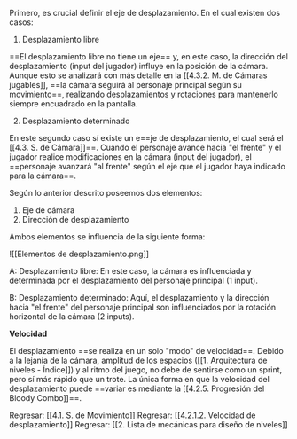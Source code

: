 
Primero, es crucial definir el eje de desplazamiento. En el cual existen dos casos:

1. Desplazamiento libre

==El desplazamiento libre no tiene un eje== y, en este caso, la dirección del desplazamiento (input del jugador) influye en la posición de la cámara. Aunque esto se analizará con más detalle en la [[4.3.2. M. de Cámaras jugables]], ==la cámara seguirá al personaje principal según su movimiento==, realizando desplazamientos y rotaciones para mantenerlo siempre encuadrado en la pantalla.

2. Desplazamiento determinado

En este segundo caso sí existe un e==je de desplazamiento, el cual será el [[4.3. S. de Cámara]]==. Cuando el personaje avance hacia "el frente" y el jugador realice modificaciones en la cámara (input del jugador), el ==personaje avanzará "al frente" según el eje que el jugador haya indicado para la cámara==.

Según lo anterior descrito poseemos dos elementos:

1. Eje de cámara
2. Dirección de desplazamiento

Ambos elementos se influencia de la siguiente forma:

![[Elementos de desplazamiento.png]]

A: Desplazamiento libre: En este caso, la cámara es influenciada y determinada por el desplazamiento del personaje principal (1 input).

B: Desplazamiento determinado: Aquí, el desplazamiento y la dirección hacia "el frente" del personaje principal son influenciados por la rotación horizontal de la cámara (2 inputs).

**Velocidad**

El desplazamiento ==se realiza en un solo "modo" de velocidad==. Debido a la lejanía de la cámara, amplitud de los espacios ([[1. Arquitectura de niveles - Índice]]) y al ritmo del juego, no debe de sentirse como un sprint, pero sí más rápido que un trote. La única forma en que la velocidad del desplazamiento puede ==variar es mediante la [[4.2.5. Progresión del Bloody Combo]]==.


Regresar: [[4.1. S. de Movimiento]]
Regresar: [[4.2.1.2. Velocidad de desplazamiento]]
Regresar: [[2. Lista de mecánicas para diseño de niveles]]



